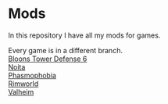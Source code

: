 # Mods

In this repository I have all my mods for games.

Every game is in a different branch. <br>
<a href="https://github.com/kenx00x/Mods/tree/Bloons_Tower_Defense_6">Bloons Tower Defense 6</a><br>
<a href="https://github.com/kenx00x/Mods/tree/Noita">Noita</a><br>
<a href="https://github.com/kenx00x/Mods/tree/Phasmophobia">Phasmophobia</a><br>
<a href="https://github.com/kenx00x/Mods/tree/Rimworld">Rimworld</a><br>
<a href="https://github.com/kenx00x/Mods/tree/Valheim">Valheim</a><br>